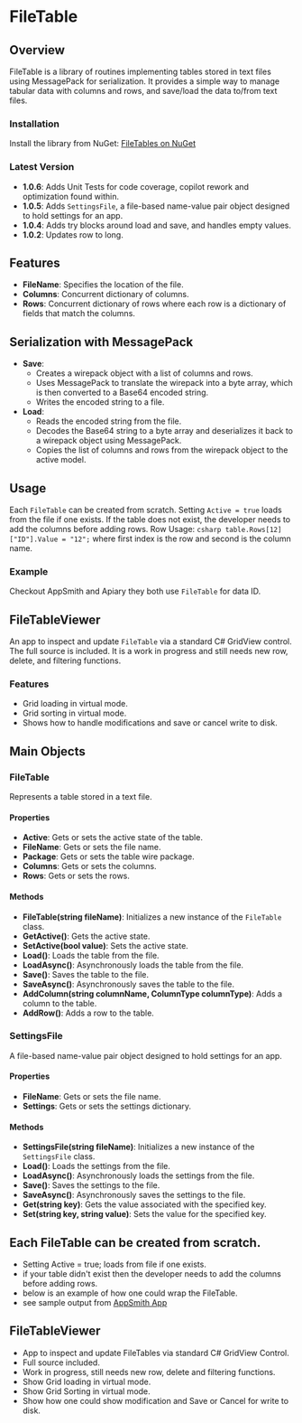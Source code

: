 # FileTable 

## Overview
FileTable is a library of routines implementing tables stored in text files using MessagePack for serialization. It provides a simple way to manage tabular data with columns and rows, and save/load the data to/from text files.

### Installation
Install the library from NuGet:
[FileTables on NuGet](https://www.nuget.org/packages/FileTables)

### Latest Version
- **1.0.6**: Adds Unit Tests for code coverage, copilot rework and optimization found within.
- **1.0.5**: Adds `SettingsFile`, a file-based name-value pair object designed to hold settings for an app.
- **1.0.4**: Adds try blocks around load and save, and handles empty values.
- **1.0.2**: Updates row to long.

## Features
- **FileName**: Specifies the location of the file.
- **Columns**: Concurrent dictionary of columns.
- **Rows**: Concurrent dictionary of rows where each row is a dictionary of fields that match the columns.

## Serialization with MessagePack
- **Save**: 
  - Creates a wirepack object with a list of columns and rows.
  - Uses MessagePack to translate the wirepack into a byte array, which is then converted to a Base64 encoded string.
  - Writes the encoded string to a file.
- **Load**:
  - Reads the encoded string from the file.
  - Decodes the Base64 string to a byte array and deserializes it back to a wirepack object using MessagePack.
  - Copies the list of columns and rows from the wirepack object to the active model.

## Usage
Each `FileTable` can be created from scratch. Setting `Active = true` loads from the file if one exists. If the table does not exist, the developer needs to add the columns before adding rows.
Row Usage: 
```csharp table.Rows[12]["ID"].Value = "12";``` where first index is the row and second is the column name. 
### Example
Checkout AppSmith and Apiary they both use `FileTable` for data ID.
## FileTableViewer
An app to inspect and update `FileTable` via a standard C# GridView control. The full source is included. It is a work in progress and still needs new row, delete, and filtering functions.

### Features
- Grid loading in virtual mode.
- Grid sorting in virtual mode.
- Shows how to handle modifications and save or cancel write to disk.

## Main Objects

### FileTable
Represents a table stored in a text file.

#### Properties
- **Active**: Gets or sets the active state of the table.
- **FileName**: Gets or sets the file name.
- **Package**: Gets or sets the table wire package.
- **Columns**: Gets or sets the columns.
- **Rows**: Gets or sets the rows.

#### Methods
- **FileTable(string fileName)**: Initializes a new instance of the `FileTable` class.
- **GetActive()**: Gets the active state.
- **SetActive(bool value)**: Sets the active state.
- **Load()**: Loads the table from the file.
- **LoadAsync()**: Asynchronously loads the table from the file.
- **Save()**: Saves the table to the file.
- **SaveAsync()**: Asynchronously saves the table to the file.
- **AddColumn(string columnName, ColumnType columnType)**: Adds a column to the table.
- **AddRow()**: Adds a row to the table.

### SettingsFile
A file-based name-value pair object designed to hold settings for an app.

#### Properties
- **FileName**: Gets or sets the file name.
- **Settings**: Gets or sets the settings dictionary.

#### Methods
- **SettingsFile(string fileName)**: Initializes a new instance of the `SettingsFile` class.
- **Load()**: Loads the settings from the file.
- **LoadAsync()**: Asynchronously loads the settings from the file.
- **Save()**: Saves the settings to the file.
- **SaveAsync()**: Asynchronously saves the settings to the file.
- **Get(string key)**: Gets the value associated with the specified key.
- **Set(string key, string value)**: Sets the value for the specified key.

## Each FileTable can be created from scratch. 
  * Setting Active = true; loads from file if one exists. 
  * if your table didn't exist then the developer needs to add the columns before adding rows.
  * below is an example of how one could wrap the FileTable.
  * see sample output from [AppSmith App](https://github.com/mmeents/AppSmith) 

## FileTableViewer 
  * App to inspect and update FileTables via standard C# GridView Control.
  * Full source included. 
  * Work in progress, still needs new row, delete and filtering functions.
  * Show Grid loading in virtual mode.
  * Show Grid Sorting in virtual mode.
  * Show how one could show modification and Save or Cancel for write to disk.
  

